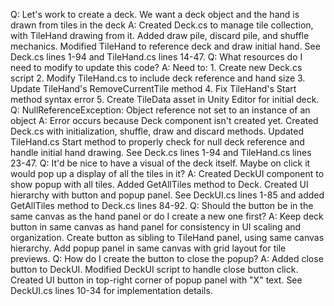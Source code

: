Q: Let's work to create a deck. We want a deck object and the hand is drawn from tiles in the deck
A: Created Deck.cs to manage tile collection, with TileHand drawing from it. Added draw pile, discard pile, and shuffle mechanics. Modified TileHand to reference deck and draw initial hand. See Deck.cs lines 1-94 and TileHand.cs lines 14-47.
Q: What resources do I need to modify to update this code?
A: Need to: 1. Create new Deck.cs script 2. Modify TileHand.cs to include deck reference and hand size 3. Update TileHand's RemoveCurrentTile method 4. Fix TileHand's Start method syntax error 5. Create TileData asset in Unity Editor for initial deck.
Q: NullReferenceException: Object reference not set to an instance of an object
A: Error occurs because Deck component isn't created yet. Created Deck.cs with initialization, shuffle, draw and discard methods. Updated TileHand.cs Start method to properly check for null deck reference and handle initial hand drawing. See Deck.cs lines 1-94 and TileHand.cs lines 23-47.
Q: It'd be nice to have a visual of the deck itself. Maybe on click it would pop up a display of all the tiles in it?
A: Created DeckUI component to show popup with all tiles. Added GetAllTiles method to Deck. Created UI hierarchy with button and popup panel. See DeckUI.cs lines 1-85 and added GetAllTiles method to Deck.cs lines 84-92.
Q: Should the button be in the same canvas as the hand panel or do I create a new one first?
A: Keep deck button in same canvas as hand panel for consistency in UI scaling and organization. Create button as sibling to TileHand panel, using same canvas hierarchy. Add popup panel in same canvas with grid layout for tile previews.
Q: How do I create the button to close the popup?
A: Added close button to DeckUI. Modified DeckUI script to handle close button click. Created UI button in top-right corner of popup panel with "X" text. See DeckUI.cs lines 10-34 for implementation details.

